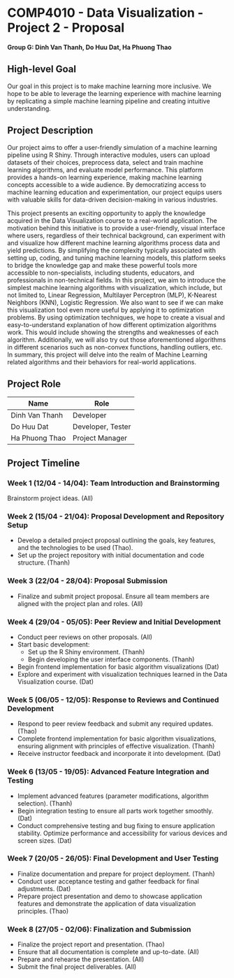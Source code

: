 # COMP4010 - Data Visualization - Project 2 - Proposal

**Group G: Dinh Van Thanh, Do Huu Dat, Ha Phuong Thao**

## High-level Goal

Our goal in this project is to make machine learning more inclusive. We hope to be able to leverage the learning experience with machine learning by replicating a simple machine learning pipeline and creating intuitive understanding.

## Project Description

Our project aims to offer a user-friendly simulation of a machine learning pipeline using R Shiny. Through interactive modules, users can upload datasets of their choices, preprocess data, select and train machine learning algorithms, and evaluate model performance. This platform provides a hands-on learning experience, making machine learning concepts accessible to a wide audience. By democratizing access to machine learning education and experimentation, our project equips users with valuable skills for data-driven decision-making in various industries.

This project presents an exciting opportunity to apply the knowledge acquired in the Data Visualization course to a real-world application. The motivation behind this initiative is to provide a user-friendly, visual interface where users, regardless of their technical background, can experiment with and visualize how different machine learning algorithms process data and yield predictions. By simplifying the complexity typically associated with setting up, coding, and tuning machine learning models, this platform seeks to bridge the knowledge gap and make these powerful tools more accessible to non-specialists, including students, educators, and professionals in non-technical fields. In this project, we aim to introduce the simplest machine learning algorithms with visualization, which include, but not limited to, Linear Regression, Multilayer Perceptron (MLP), K-Nearest Neighbors (KNN), Logistic Regression. We also want to see if we can make this visualization tool even more useful by applying it to optimization problems. By using optimization techniques, we hope to create a visual and easy-to-understand explanation of how different optimization algorithms work. This would include showing the strengths and weaknesses of each algorithm. Additionally, we will also try out those aforementioned algorithms in different scenarios such as non-convex functions, handling outliers, etc. In summary, this project will delve into the realm of Machine Learning related algorithms and their behaviors for real-world applications.

## Project Role

| **Name**       | **Role**          |
| -------------- | ----------------- |
| Dinh Van Thanh | Developer         |
| Do Huu Dat     | Developer, Tester |
| Ha Phuong Thao | Project Manager   |

## Project Timeline

### Week 1 (12/04 - 14/04): Team Introduction and Brainstorming

Brainstorm project ideas. (All)

### Week 2 (15/04 - 21/04): Proposal Development and Repository Setup

- Develop a detailed project proposal outlining the goals, key features, and the technologies to be used (Thao).
- Set up the project repository with initial documentation and code structure. (Thanh)

### Week 3 (22/04 - 28/04): Proposal Submission

- Finalize and submit project proposal. Ensure all team members are aligned with the project plan and roles. (All)

### Week 4 (29/04 - 05/05): Peer Review and Initial Development

- Conduct peer reviews on other proposals. (All)
- Start basic development:
  - Set up the R Shiny environment. (Thanh)
  - Begin developing the user interface components. (Thanh)
- Begin frontend implementation for basic algorithm visualizations (Dat)
- Explore and experiment with visualization techniques learned in the Data Visualization course. (Dat)

### Week 5 (06/05 - 12/05): Response to Reviews and Continued Development

- Respond to peer review feedback and submit any required updates. (Thao)
- Complete frontend implementation for basic algorithm visualizations, ensuring alignment with principles of effective visualization. (Thanh)
- Receive instructor feedback and incorporate it into development. (Dat)

### Week 6 (13/05 - 19/05): Advanced Feature Integration and Testing

- Implement advanced features (parameter modifications, algorithm selection). (Thanh)
- Begin integration testing to ensure all parts work together smoothly. (Dat)
- Conduct comprehensive testing and bug fixing to ensure application stability. Optimize performance and accessibility for various devices and screen sizes. (Dat)

### Week 7 (20/05 - 26/05): Final Development and User Testing

- Finalize documentation and prepare for project deployment. (Thanh)
- Conduct user acceptance testing and gather feedback for final adjustments. (Dat)
- Prepare project presentation and demo to showcase application features and demonstrate the application of data visualization principles. (Thao)

### Week 8 (27/05 - 02/06): Finalization and Submission

- Finalize the project report and presentation. (Thao)
- Ensure that all documentation is complete and up-to-date. (All)
- Prepare and rehearse the presentation. (All)
- Submit the final project deliverables. (All)
